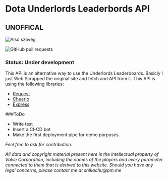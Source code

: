 # Dota Underlords Leaderbords API
## UNOFFICAL

![Alsó szöveg](https://david-dm.org/Shikachuu/UnderlordsLeaderboardsAPI.svg)

![GitHub pull requests](https://img.shields.io/github/issues-pr/Shikachuu/UnderlordsLeaderboardsAPI.svg)

### Status: Under development
This API is an alternative way to use the Underlords Leaderboards. Basicly I just Web Scrapped the original site and fetch and API from it.
This API is using the following libraries:
- [Request](https://github.com/request/request)
- [Cheerio](https://github.com/cheeriojs/cheerio)
- [Express](https://github.com/expressjs/express/)

###ToDo
- Write test
- Insert a CI-CD bot
- Make the first deployment pipe for demo porpuses.

*Feel free to ask for contribution.*

_All data and copyright material present here is the intellectual property of Valve Corporation, including the names of the players and every parameter connected to them that is derived to this website. Should you have any legal concerns, please contact me at shikachu@pm.me_
